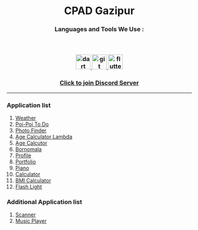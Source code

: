 <h1 align="center">
  CPAD Gazipur
</h1>

  
<h3 align="center">Languages and Tools We Use :<h3>

<br>
  
<p align="center"> 
  <a href="https://dart.dev" target="_blank" rel="noreferrer"> 
    <img src="https://www.vectorlogo.zone/logos/dartlang/dartlang-icon.svg" alt="dart" width="40" height="40"/> 
  </a> 
    <a href="https://git-scm.com/" target="_blank" rel="noreferrer">
    <img src="https://www.vectorlogo.zone/logos/git-scm/git-scm-icon.svg" alt="git" width="40" height="40"/>
  </a>
  <a href="https://flutter.dev" target="_blank" rel="noreferrer"> 
    <img src="https://www.vectorlogo.zone/logos/flutterio/flutterio-icon.svg" alt="flutter" width="40" height="40"/> 
  </a> 
</p>


<h3 align="center">
  <a href="https://discord.gg/KBmDrwJKRq" target="_blank">Click to join Discord Server</a>
</h3>
  
<hr>
  
<h3> Application list </h3>

<ol>
  <li>
    <a href="https://github.com/CPAD-Gazipur/Weather" target="_blank">Weather</a>
  </li>
    <li>
    <a href="https://github.com/CPAD-Gazipur/Poi-Poi-ToDo" target="_blank">Poi-Poi To Do</a>
  </li>
  <li>
    <a href="https://github.com/CPAD-Gazipur/Photo-Finder" target="_blank">Photo Finder</a>
  </li>
    <li>
    <a href="https://github.com/CPAD-Gazipur/Age-Calculator-Lambda" target="_blank">Age Calculator Lambda</a>
  </li>
  <li>
    <a href="https://github.com/CPAD-Gazipur/Age-Calculator" target="_blank">Age Calcutor</a>
  </li>
    <li>
    <a href="https://github.com/CPAD-Gazipur/Bornomala" target="_blank">Bornomala</a>
  </li>
  <li>
    <a href="https://github.com/CPAD-Gazipur/Profile" target="_blank">Profile</a>
  </li>
    <li>
    <a href="https://github.com/CPAD-Gazipur/Portfolio" target="_blank">Portfolio</a>
  </li>
  <li>
    <a href="https://github.com/CPAD-Gazipur/Piano" target="_blank">Piano</a>
  </li>
  <li>
    <a href="https://github.com/CPAD-Gazipur/Calculator" target="_blank">Calculator</a>
  </li>
    <li>
    <a href="https://github.com/CPAD-Gazipur/bmi_calculator_flutter" target="_blank">BMI Calculator</a>
  </li>
    <li>
    <a href="https://github.com/CPAD-Gazipur/Flash-Light" target="_blank">Flash Light</a>
  </li>
</ol>
  
  
<h3>Additional Application list </h3>

<ol>
  <li>
    <a href="https://github.com/CPAD-Gazipur/Scanner" target="_blank">Scanner</a>
  </li>
  <li>
    <a href="https://github.com/CPAD-Gazipur/Music-Player" target="_blank">Music Player</a>
  </li>
</ol>
   


